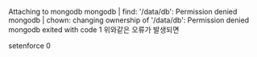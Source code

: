 Attaching to mongodb
mongodb    | find: '/data/db': Permission denied
mongodb    | chown: changing ownership of '/data/db': Permission denied
mongodb exited with code 1
위와같은 오류가 발생되면 



setenforce 0

